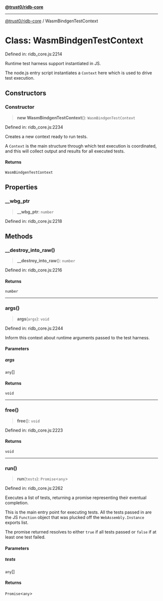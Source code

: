 [**@trust0/ridb-core**](../README.md)

***

[@trust0/ridb-core](../README.md) / WasmBindgenTestContext

# Class: WasmBindgenTestContext

Defined in: ridb\_core.js:2214

Runtime test harness support instantiated in JS.

The node.js entry script instantiates a `Context` here which is used to
drive test execution.

## Constructors

### Constructor

> **new WasmBindgenTestContext**(): `WasmBindgenTestContext`

Defined in: ridb\_core.js:2234

Creates a new context ready to run tests.

A `Context` is the main structure through which test execution is
coordinated, and this will collect output and results for all executed
tests.

#### Returns

`WasmBindgenTestContext`

## Properties

### \_\_wbg\_ptr

> **\_\_wbg\_ptr**: `number`

Defined in: ridb\_core.js:2218

## Methods

### \_\_destroy\_into\_raw()

> **\_\_destroy\_into\_raw**(): `number`

Defined in: ridb\_core.js:2216

#### Returns

`number`

***

### args()

> **args**(`args`): `void`

Defined in: ridb\_core.js:2244

Inform this context about runtime arguments passed to the test
harness.

#### Parameters

##### args

`any`[]

#### Returns

`void`

***

### free()

> **free**(): `void`

Defined in: ridb\_core.js:2223

#### Returns

`void`

***

### run()

> **run**(`tests`): `Promise`\<`any`\>

Defined in: ridb\_core.js:2262

Executes a list of tests, returning a promise representing their
eventual completion.

This is the main entry point for executing tests. All the tests passed
in are the JS `Function` object that was plucked off the
`WebAssembly.Instance` exports list.

The promise returned resolves to either `true` if all tests passed or
`false` if at least one test failed.

#### Parameters

##### tests

`any`[]

#### Returns

`Promise`\<`any`\>
